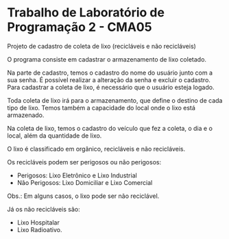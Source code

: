 # Trabalho de Laboratório de Programação 2 - CMA05
Projeto de cadastro de coleta de lixo (recicláveis e não recicláveis)

O programa consiste em cadastrar o armazenamento de lixo coletado.

Na parte de cadastro, temos o cadastro do nome do usuário junto com a sua senha.
É possível realizar a alteração da senha e excluir o cadastro.
Para cadastrar a coleta de lixo, é necessário que o usuário esteja logado.

Toda coleta de lixo irá para o armazenamento, que define o destino de cada tipo de lixo.
Temos também a capacidade do local onde o lixo está armazenado.

Na coleta de lixo, temos o cadastro do veículo que fez a coleta, o dia e o local, além da quantidade de lixo.

O lixo é classificado em orgânico, recicláveis e não recicláveis.

Os recicláveis podem ser perigosos ou não perigosos:
 - Perigosos: Lixo Eletrônico e Lixo Industrial
 - Não Perigosos: Lixo Domiciliar e Lixo Comercial
 
 Obs.: Em alguns casos, o lixo pode ser não reciclável.
 
Já os não recicláveis são:
 - Lixo Hospitalar
 - Lixo Radioativo.
 
